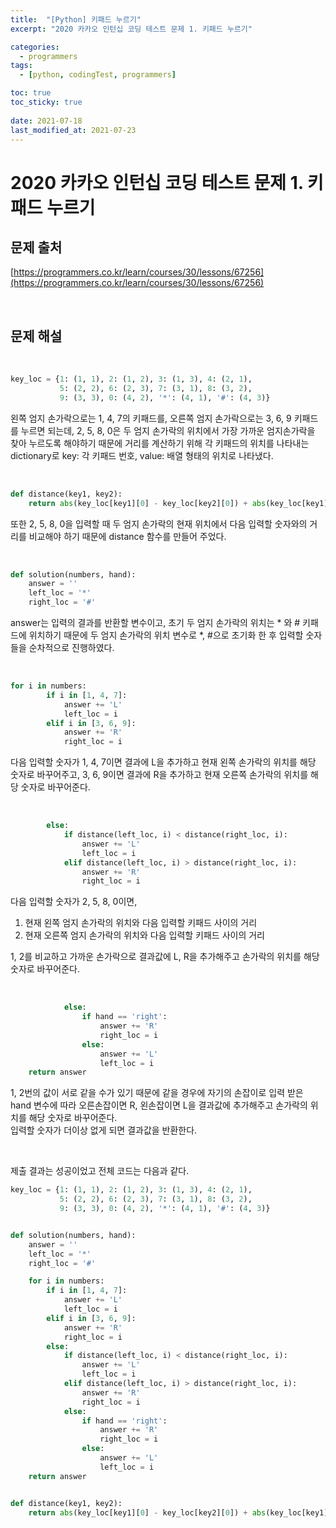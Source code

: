 ```yaml
---
title:  "[Python] 키패드 누르기"
excerpt: "2020 카카오 인턴십 코딩 테스트 문제 1. 키패드 누르기"

categories:
  - programmers
tags:
  - [python, codingTest, programmers]

toc: true
toc_sticky: true
 
date: 2021-07-18
last_modified_at: 2021-07-23
---
```


# 2020 카카오 인턴십 코딩 테스트 문제 1. 키패드 누르기
## 문제 출처
[https://programmers.co.kr/learn/courses/30/lessons/67256](https://programmers.co.kr/learn/courses/30/lessons/67256)

<br/>

## 문제 해설 
<br/>

``` python
key_loc = {1: (1, 1), 2: (1, 2), 3: (1, 3), 4: (2, 1),
           5: (2, 2), 6: (2, 3), 7: (3, 1), 8: (3, 2),
           9: (3, 3), 0: (4, 2), '*': (4, 1), '#': (4, 3)}
```

왼쪽 엄지 손가락으로는 1, 4, 7의 키패드를, 오른쪽 엄지 손가락으로는 3, 6, 9 키패드를 누르면 되는데, 2, 5, 8, 0은 두 엄지 손가락의 위치에서 가장 가까운 엄지손가락을 찾아 누르도록 해야하기 때문에 거리를 계산하기 위해 각 키패드의 위치를 나타내는 dictionary로 key: 각 키패드 번호, value: 배열 형태의 위치로 나타냈다. 

<br/>

``` python
def distance(key1, key2):
    return abs(key_loc[key1][0] - key_loc[key2][0]) + abs(key_loc[key1][1] - key_loc[key2][1])
```

또한 2, 5, 8, 0을 입력할 때 두 엄지 손가락의 현재 위치에서 다음 입력할 숫자와의 거리를 비교해야 하기 때문에 distance 함수를 만들어 주었다.

<br/>

``` python
def solution(numbers, hand):
    answer = ''
    left_loc = '*'
    right_loc = '#'
```
answer는 입력의 결과를 반환할 변수이고, 초기 두 엄지 손가락의 위치는 * 와 # 키패드에 위치하기 때문에 두 엄지 손가락의 위치 변수로 *, #으로 초기화 한 후 입력할 숫자들을 순차적으로 진행하였다.

<br/>

``` python
for i in numbers:
        if i in [1, 4, 7]:
            answer += 'L'
            left_loc = i
        elif i in [3, 6, 9]:
            answer += 'R'
            right_loc = i
```
다음 입력할 숫자가 1, 4, 7이면 결과에 L을 추가하고 현재 왼쪽 손가락의 위치를 해당 숫자로 바꾸어주고, 3, 6, 9이면 결과에 R을 추가하고 현재 오른쪽 손가락의 위치를 해당 숫자로 바꾸어준다.

<br/>

```python
        else:
            if distance(left_loc, i) < distance(right_loc, i):
                answer += 'L'
                left_loc = i
            elif distance(left_loc, i) > distance(right_loc, i):
                answer += 'R'
                right_loc = i
```
다음 입력할 숫자가 2, 5, 8, 0이면, <br/>
1. 현재 왼쪽 엄지 손가락의 위치와 다음 입력할 키패드 사이의 거리
2. 현재 오른쪽 엄지 손가락의 위치와 다음 입력할 키패드 사이의 거리<br/>

1, 2를 비교하고 가까운 손가락으로 결과값에 L, R을 추가해주고 손가락의 위치를 해당 숫자로 바꾸어준다.

<br/>

```python
            else:
                if hand == 'right':
                    answer += 'R'
                    right_loc = i
                else:
                    answer += 'L'
                    left_loc = i
    return answer
```

1, 2번의 값이 서로 같을 수가 있기 때문에 같을 경우에 자기의 손잡이로 입력 받은 hand 변수에 따라 오른손잡이면 R, 왼손잡이면 L을 결과값에 추가해주고 손가락의 위치를 해당 숫자로 바꾸어준다.<br/>
입력할 숫자가 더이상 없게 되면 결과값을 반환한다.

<br/>

제출 결과는 성공이었고 전체 코드는 다음과 같다.

```python
key_loc = {1: (1, 1), 2: (1, 2), 3: (1, 3), 4: (2, 1),
           5: (2, 2), 6: (2, 3), 7: (3, 1), 8: (3, 2),
           9: (3, 3), 0: (4, 2), '*': (4, 1), '#': (4, 3)}


def solution(numbers, hand):
    answer = ''
    left_loc = '*'
    right_loc = '#'

    for i in numbers:
        if i in [1, 4, 7]:
            answer += 'L'
            left_loc = i
        elif i in [3, 6, 9]:
            answer += 'R'
            right_loc = i
        else:
            if distance(left_loc, i) < distance(right_loc, i):
                answer += 'L'
                left_loc = i
            elif distance(left_loc, i) > distance(right_loc, i):
                answer += 'R'
                right_loc = i
            else:
                if hand == 'right':
                    answer += 'R'
                    right_loc = i
                else:
                    answer += 'L'
                    left_loc = i
    return answer


def distance(key1, key2):
    return abs(key_loc[key1][0] - key_loc[key2][0]) + abs(key_loc[key1][1] - key_loc[key2][1])
```